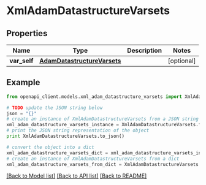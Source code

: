 # XmlAdamDatastructureVarsets


## Properties
Name | Type | Description | Notes
------------ | ------------- | ------------- | -------------
**var_self** | [**AdamDatastructureVarsets**](AdamDatastructureVarsets.md) |  | [optional] 

## Example

```python
from openapi_client.models.xml_adam_datastructure_varsets import XmlAdamDatastructureVarsets

# TODO update the JSON string below
json = "{}"
# create an instance of XmlAdamDatastructureVarsets from a JSON string
xml_adam_datastructure_varsets_instance = XmlAdamDatastructureVarsets.from_json(json)
# print the JSON string representation of the object
print XmlAdamDatastructureVarsets.to_json()

# convert the object into a dict
xml_adam_datastructure_varsets_dict = xml_adam_datastructure_varsets_instance.to_dict()
# create an instance of XmlAdamDatastructureVarsets from a dict
xml_adam_datastructure_varsets_from_dict = XmlAdamDatastructureVarsets.from_dict(xml_adam_datastructure_varsets_dict)
```
[[Back to Model list]](../README.md#documentation-for-models) [[Back to API list]](../README.md#documentation-for-api-endpoints) [[Back to README]](../README.md)



